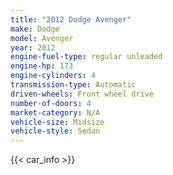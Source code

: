 ```yaml
---
title: "2012 Dodge Avenger"
make: Dodge
model: Avenger
year: 2012
engine-fuel-type: regular unleaded
engine-hp: 173
engine-cylinders: 4
transmission-type: Automatic
driven-wheels: Front wheel drive
number-of-doors: 4
market-category: N/A
vehicle-size: Midsize
vehicle-style: Sedan
---
```


{{< car_info >}}

